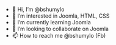 - 👋 Hi, I’m @bshumylo
- 👀 I’m interested in Joomla, HTML, CSS
- 🌱 I’m currently learning Joomla
- 💞️ I’m looking to collaborate on Joomla
- 📫 How to reach me @bshumylo (Fb)

<!---
bshumylo/bshumylo is a ✨ special ✨ repository because its `README.md` (this file) appears on your GitHub profile.
You can click the Preview link to take a look at your changes.
--->
